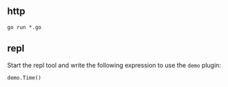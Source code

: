 ## http

    go run *.go

## repl

Start the repl tool and write the following expression to use the `demo` plugin:

    demo.Time()